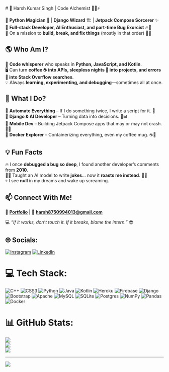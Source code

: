 
<!---
harsh12345-beep/harsh12345-beep is a ✨ special ✨ repository because its `README.md` (this file) appears on your GitHub profile.
You can click the Preview link to take a look at your changes.
---># 🚀 Harsh Kumar Singh | Code Alchemist 👨‍💻⚡  

🔹 **Python Magician** 🐍 | **Django Wizard** 🏗️ | **Jetpack Compose Sorcerer** ✨  
🔹 **Full-stack Developer, AI Enthusiast, and part-time Bug Exorcist** 🔥👹  
🔹 On a mission to **build, break, and fix things** (mostly in that order) 🚧🔨  

## 🌎 Who Am I?  
💾 **Code whisperer** who speaks in **Python, JavaScript, and Kotlin**.  
🖥️ Can turn **coffee ☕ into APIs, sleepless nights 🌙 into projects, and errors 🚨 into Stack Overflow searches**.  
💡 Always **learning, experimenting, and debugging**—sometimes all at once.  

## 🚀 What I Do?  
🔹 **Automate Everything** – If I do something twice, I write a script for it. 🤖  
🔹 **Django & AI Developer** – Turning data into decisions. 🧠📊  
🔹 **Mobile Dev** – Building Jetpack Compose apps that may or may not crash. 📱🔥  
🔹 **Docker Explorer** – Containerizing everything, even my coffee mug. ☕🐳  

## 💡 Fun Facts  
🔥 I once **debugged a bug so deep**, I found another developer’s comments from **2010**.  
👨‍🏫 Taught an AI model to write **jokes**… now it **roasts me instead**. 🤖🔥  
💀 I see **null** in my dreams and wake up screaming.  

## 📫 Connect With Me!  
💼 **[Portfolio](https://harsh12345-beep.github.io/Portfolio-1/#)** | 📩 **harsh8750994013@gmail.com**  

💻 *“If it works, don’t touch it. If it breaks, blame the intern.”* 😎  



## 🌐 Socials:
[![Instagram](https://img.shields.io/badge/Instagram-%23E4405F.svg?logo=Instagram&logoColor=white)](https://instagram.com/_harsh_singh_suryavanshi_1) [![LinkedIn](https://img.shields.io/badge/LinkedIn-%230077B5.svg?logo=linkedin&logoColor=white)](https://linkedin.com/in/harsh-kumar-singh-74a341218) 

# 💻 Tech Stack:
![C++](https://img.shields.io/badge/c++-%2300599C.svg?style=for-the-badge&logo=c%2B%2B&logoColor=white) ![CSS3](https://img.shields.io/badge/css3-%231572B6.svg?style=for-the-badge&logo=css3&logoColor=white) ![Python](https://img.shields.io/badge/python-3670A0?style=for-the-badge&logo=python&logoColor=ffdd54) ![Java](https://img.shields.io/badge/java-%23ED8B00.svg?style=for-the-badge&logo=java&logoColor=white) ![Kotlin](https://img.shields.io/badge/kotlin-%230095D5.svg?style=for-the-badge&logo=kotlin&logoColor=white) ![Heroku](https://img.shields.io/badge/heroku-%23430098.svg?style=for-the-badge&logo=heroku&logoColor=white) ![Firebase](https://img.shields.io/badge/firebase-%23039BE5.svg?style=for-the-badge&logo=firebase) ![Django](https://img.shields.io/badge/django-%23092E20.svg?style=for-the-badge&logo=django&logoColor=white) ![Bootstrap](https://img.shields.io/badge/bootstrap-%23563D7C.svg?style=for-the-badge&logo=bootstrap&logoColor=white) ![Apache](https://img.shields.io/badge/apache-%23D42029.svg?style=for-the-badge&logo=apache&logoColor=white) ![MySQL](https://img.shields.io/badge/mysql-%2300f.svg?style=for-the-badge&logo=mysql&logoColor=white) ![SQLite](https://img.shields.io/badge/sqlite-%2307405e.svg?style=for-the-badge&logo=sqlite&logoColor=white) ![Postgres](https://img.shields.io/badge/postgres-%23316192.svg?style=for-the-badge&logo=postgresql&logoColor=white) ![NumPy](https://img.shields.io/badge/numpy-%23013243.svg?style=for-the-badge&logo=numpy&logoColor=white) ![Pandas](https://img.shields.io/badge/pandas-%23150458.svg?style=for-the-badge&logo=pandas&logoColor=white) ![Docker](https://img.shields.io/badge/docker-%230db7ed.svg?style=for-the-badge&logo=docker&logoColor=white)
# 📊 GitHub Stats:
![](https://github-readme-stats.vercel.app/api?username=harsh12345-beep&theme=radical&hide_border=false&include_all_commits=false&count_private=false)<br/>
![](https://github-readme-streak-stats.herokuapp.com/?user=harsh12345-beep&theme=radical&hide_border=false)<br/>
![](https://github-readme-stats.vercel.app/api/top-langs/?username=harsh12345-beep&theme=radical&hide_border=false&include_all_commits=false&count_private=false&layout=compact)

---
[![](https://visitcount.itsvg.in/api?id=harsh12345-beep&icon=0&color=0)](https://visitcount.itsvg.in)
